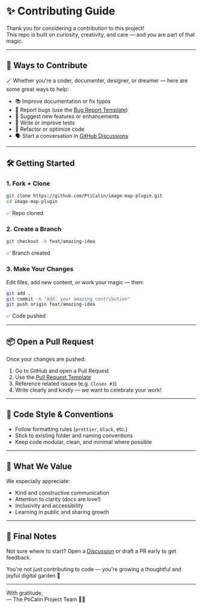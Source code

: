 # ✨ Contributing Guide

Thank you for considering a contribution to this project!  
This repo is built on curiosity, creativity, and care — and *you* are part of that magic.

---

## 🧩 Ways to Contribute

🪄 Whether you're a coder, documenter, designer, or dreamer — here are some great ways to help:

- 📚 Improve documentation or fix typos  
- 🐛 Report bugs (use the [Bug Report Template](../../issues/new?template=bug.yml))
- 🌟 Suggest new features or enhancements  
- 🧪 Write or improve tests  
- 🔧 Refactor or optimize code  
- 🗣️ Start a conversation in [GitHub Discussions](https://github.com/PtiCalin/image-map-plugin/discussions)

---

## 🛠 Getting Started

### 1. Fork + Clone

```bash
git clone https://github.com/PtiCalin/image-map-plugin.git
cd image-map-plugin
```
✅ Repo cloned

### 2. Create a Branch

```bash
git checkout -b feat/amazing-idea
```
✅ Branch created

### 3. Make Your Changes

Edit files, add new content, or work your magic — then:

```bash
git add .
git commit -m "Add: your amazing contribution"
git push origin feat/amazing-idea
```
✅ Code pushed

---

## 📦 Open a Pull Request

Once your changes are pushed:

1. Go to GitHub and open a Pull Request
2. Use the [Pull Request Template](.github/pull_request_template.md)
3. Reference related issues (e.g. `Closes #3`)
4. Write clearly and kindly — we want to celebrate your work!

---

## 🤖 Code Style & Conventions

- Follow formatting rules (`prettier`, `black`, etc.)
- Stick to existing folder and naming conventions
- Keep code modular, clean, and minimal where possible

---

## 💖 What We Value

We especially appreciate:

- Kind and constructive communication  
- Attention to clarity (docs are love!)  
- Inclusivity and accessibility  
- Learning in public and sharing growth

---

## 🌿 Final Notes

Not sure where to start? Open a [Discussion](https://github.com/PtiCalin/image-map-plugin/discussions) or draft a PR early to get feedback.

You're not just contributing to code — you're growing a thoughtful and joyful digital garden 🌼

---

With gratitude,  
— The PtiCalin Project Team 🧠💫
